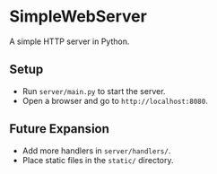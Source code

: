 # SimpleWebServer

A simple HTTP server in Python.

## Setup

- Run `server/main.py` to start the server.
- Open a browser and go to `http://localhost:8080`.

## Future Expansion
- Add more handlers in `server/handlers/`.
- Place static files in the `static/` directory.

